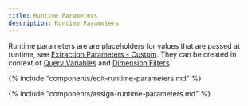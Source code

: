```yaml
---
title: Runtime Parameters
description: Runtime Parameters
---
```


Runtime parameters are are placeholders for values that are passed at runtime, see [Extraction Parameters - Custom](../parameters/extraction-parameters.md/#custom).
They can be created in context of [Query Variables](variables-and-filters.md/#edit-variables) and [Dimension Filters](variables-and-filters.md/#set-dimension-filters).

{% include "components/edit-runtime-parameters.md" %}

{% include "components/assign-runtime-parameters.md" %}
